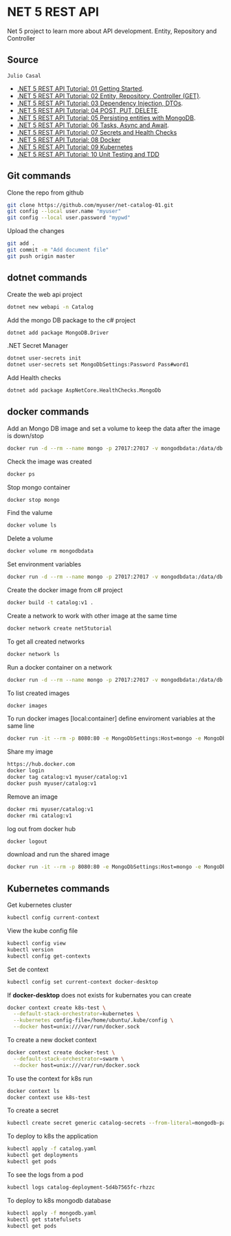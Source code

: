 # NET 5 REST API

Net 5 project to learn more about API development. Entity, Repository and Controller

## Source

```
Julio Casal
```
* [.NET 5 REST API Tutorial: 01 Getting Started](https://youtu.be/bgk8N_rx1F4).
* [.NET 5 REST API Tutorial: 02 Entity, Repository, Controller (GET)](https://youtu.be/ba08pvLjZFc).
* [.NET 5 REST API Tutorial: 03 Dependency Injection, DTOs](https://youtu.be/n7jmIG-0ORc).
* [.NET 5 REST API Tutorial: 04 POST, PUT, DELETE](https://youtu.be/g3QLOZ4SJHw).
* [.NET 5 REST API Tutorial: 05 Persisting entities with MongoDB](https://youtu.be/E3F-L-CcACQ).
* [.NET 5 REST API Tutorial: 06 Tasks, Async and Await](https://youtu.be/ZFPMNSPzuTY).
* [.NET 5 REST API Tutorial: 07 Secrets and Health Checks](https://youtu.be/dGR6O0j7AmE)
* [.NET 5 REST API Tutorial: 08 Docker](https://youtu.be/wQSuZFd01tY)
* [.NET 5 REST API Tutorial: 09 Kubernetes](https://youtu.be/OTYlUGUy23Y)
* [.NET 5 REST API Tutorial: 10 Unit Testing and TDD](https://youtu.be/dsD0CMgPjUk)

## Git commands

Clone the repo from github
```bash
git clone https://github.com/myuser/net-catalog-01.git
git config --local user.name "myuser"
git config --local user.password "mypwd"
```

Upload the changes
```bash
git add .
git commit -m "Add document file"
git push origin master
```

## dotnet commands

Create the web api project
```bash
dotnet new webapi -n Catalog
```

Add the mongo DB package to the c# project 
```bash
dotnet add package MongoDB.Driver
```

.NET Secret Manager
```bash
dotnet user-secrets init
dotnet user-secrets set MongoDbSettings:Password Pass#word1
```

Add Health checks
```bash
dotnet add package AspNetCore.HealthChecks.MongoDb
```

## docker commands

Add an Mongo DB image and set a volume to keep the data after the image is down/stop
```bash
docker run -d --rm --name mongo -p 27017:27017 -v mongodbdata:/data/db mongo
```

Check the image was created
```bash
docker ps
```

Stop mongo container
```bash
docker stop mongo
```

Find the valume
```bash
docker volume ls
```

Delete a volume
```bash
docker volume rm mongodbdata
```

Set environment variables
```bash
docker run -d --rm --name mongo -p 27017:27017 -v mongodbdata:/data/db -e MONGO_INITDB_ROOT_USERNAME=mongoadmin -e MONGO_INITDB_ROOT_PASSWORD=Pass#word1 mongo
```

Create the docker image from c# project
```bash
docker build -t catalog:v1 .
```

Create a network to work with other image at the same time
```bash
docker network create net5tutorial
```

To get all created networks
```bash
docker network ls
```

Run a docker container on a network
```bash
docker run -d --rm --name mongo -p 27017:27017 -v mongodbdata:/data/db -e MONGO_INITDB_ROOT_USERNAME=mongoadmin -e MONGO_INITDB_ROOT_PASSWORD=Pass#word1 --network=net5tutorial mongo
```

To list created images
```bash
docker images
```

To run docker images [local:container]
define enviroment variables at the same line
```bash
docker run -it --rm -p 8080:80 -e MongoDbSettings:Host=mongo -e MongoDbSettings:Password=Pass#word1 --network=net5tutorial catalog:v1
```

Share my image
```bash
https://hub.docker.com
docker login
docker tag catalog:v1 myuser/catalog:v1
docker push myuser/catalog:v1
```

Remove an image
```bash
docker rmi myuser/catalog:v1
docker rmi catalog:v1
```

log out from docker hub
```bash
docker logout
```

download and run the shared image
```bash
docker run -it --rm -p 8080:80 -e MongoDbSettings:Host=mongo -e MongoDbSettings:Password=Pass#word1 --network=net5tutorial myuser/catalog:v1
```

## Kubernetes commands

Get kubernetes cluster
```bash
kubectl config current-context
```

View the kube config file
```bash
kubectl config view
kubectl version
kubectl config get-contexts
```

Set de context
```bash
kubectl config set current-context docker-desktop
```

If **docker-desktop** does not exists for kubernates you can create
```bash
docker context create k8s-test \
  --default-stack-orchestrator=kubernetes \
  --kubernetes config-file=/home/ubuntu/.kube/config \
  --docker host=unix:///var/run/docker.sock
  ```

To create a new docket context
```bash
docker context create docker-test \
  --default-stack-orchestrator=swarm \
  --docker host=unix:///var/run/docker.sock
```

To use the context for k8s run
```bash
docker context ls
docker context use k8s-test
```

To create a secret
```bash
kubectl create secret generic catalog-secrets --from-literal=mongodb-password='Pass#word1'
```

To deploy to k8s the application
```bash
kubectl apply -f catalog.yaml
kubectl get deployments
kubectl get pods
```

To see the logs from a pod
```bash
kubectl logs catalog-deployment-5d4b7565fc-rhzzc
```

To deploy to k8s mongodb database
```bash
kubectl apply -f mongodb.yaml
kubectl get statefulsets
kubectl get pods
```